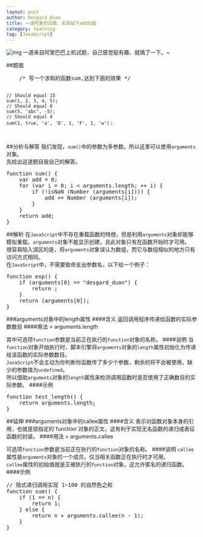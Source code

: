 ```yaml
---
layout: post
author: Desgard_Duan
title: 一道阿里的试题，实现如下add功能
category: learning
tag: [JavaScript]
---
```


 ![img](http://i1.tietuku.com/c6c9813fadffa81f.jpg "Alibaba")
一道来自阿里巴巴上机试题，自己感觉挺有趣，就搞了一下。~
<!-- more -->

##题面
<div>
<pre class="brush: js">
	/* 写一个求和的函数sum,达到下面的效果 */ 
	
	// Should equal 15 
	sum(1, 2, 3, 4, 5); 
	// Should equal 0
	sum(5, 'abc', -5);
	// Should equal 4
	sum(1, true, 'a', 'D', 1, 'F', 1, 'w')；
</pre>
</div>

##分析与解答
我们发现，`sum()`中的参数为多参数，所以这里可以使用`arguments`对象。<br />
先给出这道题目我自己的解答。<br />
<div>
<pre class="brush: js">
function sum() {
	var add = 0;
	for (var i = 0; i < arguments.length; ++ i) {
		if (!isNaN (Number (arguments[i]))) {
			add += Number (arguments[i]);
		}
	}
	return add;
}
</pre>
</div>

##解析
在`JavaScript`中不存在重载函数的特想，但是利用`arguments`对象却能够模拟重载。`arguments`对象不能显示创建，且此对象只有在函数开始时才可用。<br />
很容易陷入误区的是，将`arguments`对象误认为数组，而它与数组相似的地方只有访问方式相同。<br />
在`JavaScript`中，不需要致命支出参数名，以下给一个例子：
<div>
<pre class="brush: js">
function exp() {
	if (arguments[0] == "desgard_duan") {
		return ;
	}
	return (arguments[0]);
}
</pre>
</div>
###arguments对象中的length属性
####含义
返回调用程序传递给函数的实际参数数目
####用法
> arguments.length


其中可选项`function`参数是当前正在执行的`function`对象的名称。
####说明
当`function`对象开始执行时，脚本引擎将`arguments`对象的`length`属性初始化为传递给该函数的实际参数数目。<br />
`JavaScript`不会主动为你判断你函数传了多少个参数，剩余的将不会被使用，缺少的参数值为`undefined`。<br />
所以借助`arguments`对象的`length`属性来检测调用函数时是否使用了正确数目的实际参数。
####示例
<div>
<pre class="brush: js">
function test_length() {
	return arguments.length;
}
</pre>
</div>
##延伸
###arguments对象中的callee属性
####含义
表示对函数对象本身的引用，也就是锁指定的`function`对象的正文，这有利于实现无名函数的递归或表征函数的封装。
####用法
> arguments.callee

可选项`function`参数是当前正在执行的`function`对象的名称。
####说明
`callee`属性是`arguments`对象的一个成员，仅当相关函数正在执行时才可用。<br />
`callee`属性的初始值就是正被执行的`function`对象。这允许匿名的递归函数。
####示例
<div>
<pre class="brush: js">
// 隐式递归调用实现 1~100 的自然色之和
function sum() {
	if (1 == n) {
		return 1;
	} else {
		return n + arguments.callee(n - 1);
	}
}
</pre>
</div>

